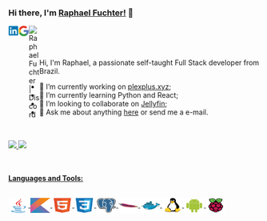 ### Hi there, I'm [Raphael Fuchter!](https://github.com/raphaelfuchter/) 👋

<a href="https://www.linkedin.com/in/raphael-fuchter-13b483bb/">
  <img align="left" alt="Raphael Fuchter | LinkedIn" width="20px" src="https://raw.githubusercontent.com/devicons/devicon/master/icons/linkedin/linkedin-original.svg" />
</a>
<a href="mailto:raphael.fuchter@gmail.com">
  <img align="left" alt="Raphael Fuchter | E-Mail" width="21px" src="https://raw.githubusercontent.com/devicons/devicon/master/icons/google/google-original.svg" />
</a>
<a href="https://discordapp.com/users/311140686651195402">
  <img align="left" alt="Raphael Fuchter | Discord" width="21px" src="https://raw.githubusercontent.com/anuraghazra/anuraghazra/master/assets/discord-round.svg" />
</a>

<br/>
<br/>
<br/>

Hi, I'm Raphael, a passionate self-taught Full Stack developer from Brazil.

- 🔭 I’m currently working on [plexplus.xyz](http://plexplus.xyz);
- 🌱 I’m currently learning Python and React;
- 👯 I’m looking to collaborate on [Jellyfin](https://github.com/jellyfin);
- 💬 Ask me about anything [here](https://github.com/raphaelfuchter/raphaelfuchter/issues) or send me a e-mail.

<br/>
<br/>

<div>
    <a href="https://github.com/raphaelfuchter">
    <img height="180em" src="https://github-readme-stats.vercel.app/api?username=raphaelfuchter&show_icons=true&theme=default&include_all_commits=true&count_private=true"/>
    <img height="180em" src="https://github-readme-stats.vercel.app/api/top-langs/?username=raphaelfuchter&layout=compact&langs_count=7&theme=default"/>
</div>
  
<br />
<br />

**Languages and Tools:**  
 
<div style="display: inline_block"><br>
    <img align="center" alt="Rf-java" height="30" width="40" src="https://raw.githubusercontent.com/devicons/devicon/master/icons/java/java-original.svg">
    <img align="center" alt="Rf-kotlin" height="30" width="40" src="https://raw.githubusercontent.com/devicons/devicon/master/icons/kotlin/kotlin-original.svg">    
    <img align="center" alt="Rf-HTML" height="30" width="40" src="https://raw.githubusercontent.com/devicons/devicon/master/icons/html5/html5-original.svg">
    <img align="center" alt="Rf-CSS" height="30" width="40" src="https://raw.githubusercontent.com/devicons/devicon/master/icons/css3/css3-original.svg">
    <img align="center" alt="Rf-postgresql" height="30" width="40" src="https://raw.githubusercontent.com/devicons/devicon/master/icons/postgresql/postgresql-original.svg">
    <img align="center" alt="Rf-apache" height="30" width="40" src="https://raw.githubusercontent.com/devicons/devicon/master/icons/apache/apache-original.svg">  
    <img align="center" alt="Rf-docker" height="30" width="40" src="https://raw.githubusercontent.com/devicons/devicon/master/icons/docker/docker-original.svg">
    <img align="center" alt="Rf-linux" height="30" width="40" src="https://raw.githubusercontent.com/devicons/devicon/master/icons/linux/linux-original.svg">
    <img align="center" alt="Rf-android" height="30" width="40" src="https://raw.githubusercontent.com/devicons/devicon/master/icons/android/android-original.svg">
    <img align="center" alt="Rf-raspberrypi" height="30" width="40" src="https://raw.githubusercontent.com/devicons/devicon/master/icons/raspberrypi/raspberrypi-original.svg">   
</div>
  
  ##
  
